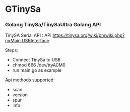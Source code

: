 # GTinySa

### Golang TinySa/TinySaUltra Golang API

TinySA Serial API : API https://tinysa.org/wiki/pmwiki.php?n=Main.USBInterface


Steps:
* Connect TinySa to USB 
* chmod 666 /dev/ttyACM0
* run main.go as example


Api methods supported:
 * scan
 * version
 * spur
 * info